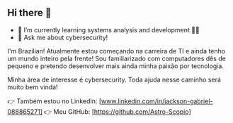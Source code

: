 ## Hi there 👋
- 🌱 I’m currently learning systems analysis and development 👨‍💻
- 💬 Ask me about cybersecurity!

I'm Brazilian! Atualmente estou começando na carreira de TI e ainda tenho um mundo inteiro pela frente!
Sou familiarizado com computadores dês de pequeno e pretendo desenvolver mais ainda minha paixão por tecnologia.

Minha área de interesse é cybersecurity. Toda ajuda nesse caminho será muito bem vinda!

👉 Também estou no LinkedIn: [www.linkedin.com/in/jackson-gabriel-088865271]
👉 Meu GitHub: [https://github.com/Astro-Scopio]


<!--
**Astro-Scopio/Astro-Scopio** is a ✨ _special_ ✨ repository because its `README.md` (this file) appears on your GitHub profile.

Here are some ideas to get you started:

- 🔭 I’m currently working on ...
- 🌱 I’m currently learning ...
- 👯 I’m looking to collaborate on ...
- 🌱 I’m currently learning ...
- 💬 Ask me about ...
- 📫 How to reach me: ...
- 😄 Pronouns: ...
- ⚡ Fun fact: ...
-->
